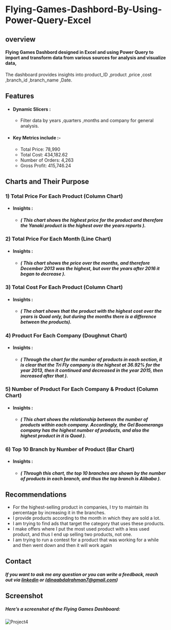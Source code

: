 # Flying-Games-Dashbord-By-Using-Power-Query-Excel
## overview
#### Flying Games Dashbord designed in Excel and using Power Query to import and transform data from various sources for analysis and visualize data,
The dashboard provides insights into product_ID ,product ,price ,cost ,branch_id ,branch_name ,Date.





## Features
- #### Dynamic Slicers : 
    - Filter data by years ,quarters ,months and company for general analysis.
      
- #### Key Metrics include :-
    - Total Price: 78,990
    - Total Cost: 434,182.62
    - Number of Orders: 4,263
    - Gross Profit: 415,746.24







## Charts and Their Purpose 

 ### 1)  Total Price For Each Product (Column Chart) 
 - #### Insights : 
   - ##### ( This chart shows the highest price for the product and therefore the Yanaki product is the highest over the years reports ).

### 2)  Total Price For Each Month (Line Chart) 
 - #### Insights : 
   - ##### ( This chart shows the price over the months, and therefore December 2013 was the highest, but over the years after 2016 it began to decrease ).
### 3) Total Cost For Each Product (Column Chart) 
 - #### Insights : 
   - ##### ( The chart shows that the product with the highest cost over the years is Quad only, but during the months there is a difference between the products).
### 4) Product For Each Company (Doughnut Chart) 
 - #### Insights : 
   - ##### ( Through the chart for the number of products in each section, it is clear that the Tri Fly company is the highest at 36.92% for the year 2013, then it continued and decreased in the year 2015, then increased after that ).
### 5) Number of Product For Each Company & Product (Column Chart)
 - #### Insights : 
   - ##### ( This chart shows the relationship between the number of products within each company. Accordingly, the Gel Boomerangs company has the highest number of products, and also the highest product in it is Quad ).
### 6)  Top 10 Branch by Number of Product (Bar Chart) 
 - #### Insights : 
   - ##### ( Through this chart, the top 10 branches are shown by the number of products in each branch, and thus the top branch is Alibaba ).










## Recommendations


- For the highest-selling product in companies, I try to maintain its percentage by increasing it in the branches.
- I provide products according to the month in which they are sold a lot.
- I am trying to find ads that target the category that uses these products.
- I make offers where I put the most used product with a less used product, and thus I end up selling two products, not one.
- I am trying to run a contest for a product that was working for a while and then went down and then it will work again







## Contact

 ##### If you want to ask me any question or you can write a feedback, reach out via [linkedin](https://www.linkedin.com/in/dina-abdelrahman?utm_source=share&utm_campaign=share_via&utm_content=profile&utm_medium=android_app) or (dinaabdalrahman7@gmail.com)




## Screenshot
##### Here’s a screenshot of the Flying Games Dashboard:
![Project4](https://github.com/user-attachments/assets/a62a4f09-271e-453f-a1c9-d1db97bc2b8d)




